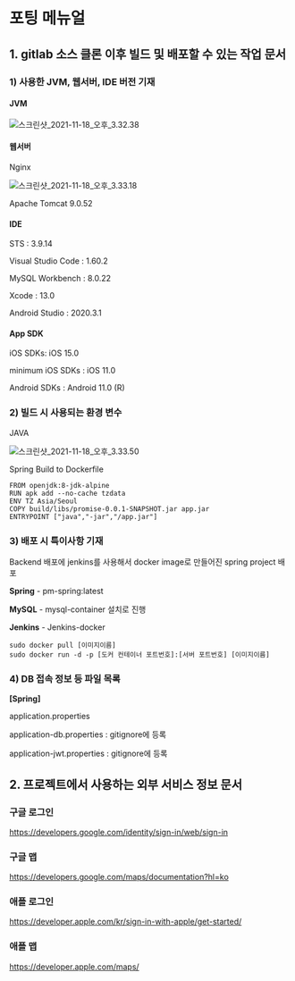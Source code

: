 # 포팅 메뉴얼

## 1. gitlab 소스 클론 이후 빌드 및 배포할 수 있는 작업 문서

### 1) 사용한 JVM, 웹서버, IDE 버전 기재

#### JVM

![스크린샷_2021-11-18_오후_3.32.38](/uploads/d031865f50653cd050f79ffb71215800/스크린샷_2021-11-18_오후_3.32.38.png)

#### 웹서버

Nginx

![스크린샷_2021-11-18_오후_3.33.18](/uploads/7d0abdb1c4e4a9f974a11b6dfccce72b/스크린샷_2021-11-18_오후_3.33.18.png)

Apache Tomcat 9.0.52

#### IDE

STS : 3.9.14

Visual Studio Code : 1.60.2

MySQL Workbench : 8.0.22

Xcode : 13.0

Android Studio : 2020.3.1

#### App SDK

iOS SDKs: iOS 15.0

minimum iOS SDKs : iOS 11.0

Android SDKs : Android 11.0 (R)

### 2) 빌드 시 사용되는 환경 변수

JAVA 

![스크린샷_2021-11-18_오후_3.33.50](/uploads/2ded97de36ab3082df0797fa1987e9cd/스크린샷_2021-11-18_오후_3.33.50.png)

Spring Build to Dockerfile
```
FROM openjdk:8-jdk-alpine
RUN apk add --no-cache tzdata
ENV TZ Asia/Seoul
COPY build/libs/promise-0.0.1-SNAPSHOT.jar app.jar
ENTRYPOINT ["java","-jar","/app.jar"]
```



### 3) 배포 시 특이사항 기재


Backend 배포에 jenkins를 사용해서 docker image로 만들어진 spring project 배포

**Spring** - pm-spring:latest

**MySQL** - mysql-container 설치로 진행

**Jenkins** - Jenkins-docker

```
sudo docker pull [이미지이름]
sudo docker run -d -p [도커 컨테이너 포트번호]:[서버 포트번호] [이미지이름]
```

### 4) DB 접속 정보 등 파일 목록

**[Spring]**

application.properties

application-db.properties : gitignore에 등록

application-jwt.properties : gitignore에 등록



## 2. 프로젝트에서 사용하는 외부 서비스 정보 문서

### 구글 로그인 

https://developers.google.com/identity/sign-in/web/sign-in

### 구글 맵

https://developers.google.com/maps/documentation?hl=ko

### 애플 로그인

https://developer.apple.com/kr/sign-in-with-apple/get-started/

### 애플 맵

https://developer.apple.com/maps/
